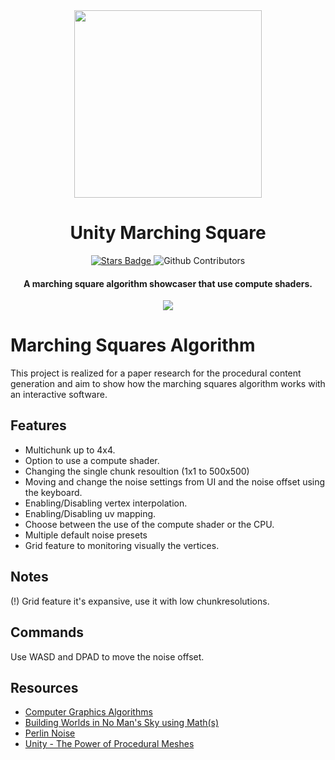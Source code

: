 <div align="center">
    <img src ="https://user-images.githubusercontent.com/55745404/126045206-d81a2880-113b-4441-a698-4ec3987108a3.png" width="300">
    <h1 align="center">Unity Marching Square</h1>
    <a href="https://github.com/Lucaffo/Marching-Squares/stargazers">
         <img src="https://img.shields.io/github/stars/Lucaffo/Marching-Squares" alt="Stars Badge"></img>
    </a>
    <img alt="Github Contributors" src="https://img.shields.io/github/contributors/Lucaffo/github-wallpapers"></img>
</div>
<div align="center">
    <h4> A marching square algorithm showcaser that use compute shaders.</h4> 
    <img src="https://user-images.githubusercontent.com/55745404/126045929-2b865980-2072-4ea0-b8f6-4d0d9077f0c6.png"></img>
</div>


Marching Squares Algorithm
===
This project is realized for a paper research for the procedural content generation and aim to show how the marching squares algorithm works with an interactive software.


## Features
+ Multichunk up to 4x4.
+ Option to use a compute shader.
+ Changing the single chunk resoultion (1x1 to 500x500)
+ Moving and change the noise settings from UI and the noise offset using the keyboard.
+ Enabling/Disabling vertex interpolation.
+ Enabling/Disabling uv mapping.
+ Choose between the use of the compute shader or the CPU.
+ Multiple default noise presets
+ Grid feature to monitoring visually the vertices.

## Notes
(!) Grid feature it's expansive, use it with low chunkresolutions.

## Commands
Use WASD and DPAD to move the noise offset.

## Resources
- [Computer Graphics Algorithms](http://www.faqs.org/faqs/graphics/algorithms-faq/)
- [Building Worlds in No Man's Sky using Math(s)](https://www.youtube.com/watch?v=C9RyEiEzMiU&t=2578s)
- [Perlin Noise](https://en.wikipedia.org/wiki/Perlin_noise)
- [Unity - The Power of Procedural Meshes](https://www.youtube.com/watch?v=8LTDFwWMlqQ)
